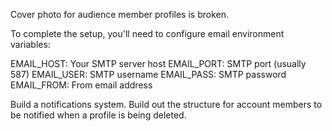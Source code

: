 Cover photo for audience member profiles is broken. 

To complete the setup, you'll need to configure email environment variables:

EMAIL_HOST: Your SMTP server host
EMAIL_PORT: SMTP port (usually 587)
EMAIL_USER: SMTP username
EMAIL_PASS: SMTP password
EMAIL_FROM: From email address


Build a notifications system. 
Build out the structure for account members to be notified when a profile is being deleted. 